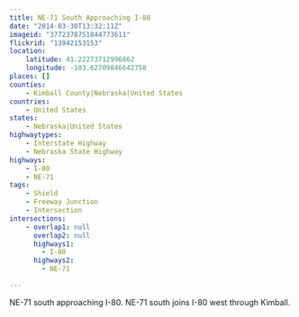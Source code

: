 ```yaml
---
title: NE-71 South Approaching I-80
date: "2014-03-30T13:32:11Z"
imageid: "3772378751844773611"
flickrid: "13942153153"
location:
    latitude: 41.22273712996862
    longitude: -103.62709846642758
places: []
counties:
    - Kimball County|Nebraska|United States
countries:
    - United States
states:
    - Nebraska|United States
highwaytypes:
    - Interstate Highway
    - Nebraska State Highway
highways:
    - I-80
    - NE-71
tags:
    - Shield
    - Freeway Junction
    - Intersection
intersections:
    - overlap1: null
      overlap2: null
      highways1:
        - I-80
      highways2:
        - NE-71

---
```

NE-71 south approaching I-80.  NE-71 south joins I-80 west through Kimball.